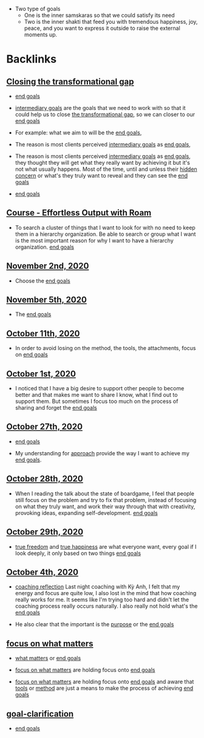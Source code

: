 - Two type of goals
    - One is the inner samskaras so that we could satisfy its need
    - Two is the inner shakti that feed you with tremendous happiness, joy, peace, and you want to express it outside to raise the external moments up.

# Backlinks
## [Closing the transformational gap](<Closing the transformational gap.md>)
- [end goals](<end goals.md>)

- [intermediary goals](<intermediary goals.md>) are the goals that we need to work with so that it could help us to close [the transformational gap](<the transformational gap.md>), so we can closer to our [end goals](<end goals.md>)

- For example: what we aim to will be the [end goals](<end goals.md>),

- The reason is most clients perceived [intermediary goals](<intermediary goals.md>) as [end goals](<end goals.md>),

- The reason is most clients perceived [intermediary goals](<intermediary goals.md>) as [end goals](<end goals.md>), they thought they will get what they really want by achieving it but it's not what usually happens. Most of the time, until and unless their [hidden concern](<hidden concern.md>) or what's they truly want to reveal and they can see the [end goals](<end goals.md>)

- [end goals](<end goals.md>)

## [Course - Effortless Output with Roam](<Course - Effortless Output with Roam.md>)
- To search a cluster of things that I want to look for with no need to keep them in a hierarchy organization. Be able to search or group what I want is the most important reason for why I want to have a hierarchy organization. [end goals](<end goals.md>)

## [November 2nd, 2020](<November 2nd, 2020.md>)
- Choose the [end goals](<end goals.md>)

## [November 5th, 2020](<November 5th, 2020.md>)
- The [end goals](<end goals.md>)

## [October 11th, 2020](<October 11th, 2020.md>)
- In order to avoid losing on the method, the tools, the attachments, focus on [end goals](<end goals.md>)

## [October 1st, 2020](<October 1st, 2020.md>)
- I noticed that I have a big desire to support other people to become better and that makes me want to share I know, what I find out to support them. But sometimes I focus too much on the process of sharing and forget the [end goals](<end goals.md>)

## [October 27th, 2020](<October 27th, 2020.md>)
- [end goals](<end goals.md>)

- My understanding for [approach](<approach.md>) provide the way I want to achieve my [end goals](<end goals.md>).

## [October 28th, 2020](<October 28th, 2020.md>)
- When I reading the talk about the state of boardgame, I feel that people still focus on the problem and try to fix that problem, instead of focusing on what they truly want, and work their way through that with creativity, provoking ideas, expanding self-development. [end goals](<end goals.md>)

## [October 29th, 2020](<October 29th, 2020.md>)
- [true freedom](<true freedom.md>) and [true happiness](<true happiness.md>) are what everyone want, every goal if I look deeply, it only based on two things [end goals](<end goals.md>)

## [October 4th, 2020](<October 4th, 2020.md>)
- [coaching reflection](<coaching reflection.md>) Last night coaching with Kỳ Anh, I felt that my energy and focus are quite low, I also lost in the mind that how coaching really works for me. It seems like I'm trying too hard and didn't let the coaching process really occurs naturally. I also really not hold what's the [end goals](<end goals.md>)

- He also clear that the important is the [purpose](<purpose.md>) or the [end goals](<end goals.md>)

## [focus on what matters](<focus on what matters.md>)
- [what matters](<what matters.md>) or [end goals](<end goals.md>)

- [focus on what matters](<focus on what matters.md>) are holding focus onto [end goals](<end goals.md>)

- [focus on what matters](<focus on what matters.md>) are holding focus onto [end goals](<end goals.md>) and aware that [tools](<tools.md>) or [method](<method.md>) are just a means to make the process of achieving [end goals](<end goals.md>)

## [goal-clarification](<goal-clarification.md>)
- [end goals](<end goals.md>)

